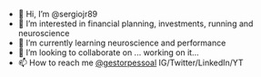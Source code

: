 - 👋 Hi, I’m @sergiojr89
- 👀 I’m interested in financial planning, investments, running and neuroscience
- 🌱 I’m currently learning neuroscience and performance
- 💞️ I’m looking to collaborate on ... working on it... 
- 📫 How to reach me [@gestorpessoal](https://planejamentofinanceiro.blog.br/gestorpessoal/) IG/Twitter/LinkedIn/YT

<!---
sergiojr89/sergiojr89 is a ✨ special ✨ repository because its `README.md` (this file) appears on your GitHub profile.
You can click the Preview link to take a look at your changes.
--->
